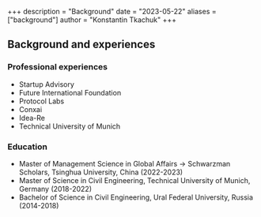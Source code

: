 +++
description = "Background"
date = "2023-05-22"
aliases = ["background"]
author = "Konstantin Tkachuk"
+++

## Background and experiences

### Professional experiences

- Startup Advisory
- Future International Foundation
- Protocol Labs
- Conxai
- Idea-Re
- Technical University of Munich

### Education

- Master of Management Science in Global Affairs -> Schwarzman Scholars, Tsinghua University, China (2022-2023)
- Master of Science in Civil Engineering, Technical University of Munich, Germany (2018-2022)
- Bachelor of Science in Civil Engineering, Ural Federal University, Russia (2014-2018)